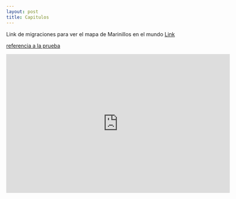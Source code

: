 ```yaml
---
layout: post
title: Capitulos
---
```


Link de migraciones para ver el mapa de Marinillos en el mundo <a href ="{{ site.baseurl }}/assets/pages/marinillos.html">Link</a> 

<a href ="{{ site.baseurl }}/">referencia a la prueba</a> 

<iframe title="normativa" width="600" height="373.5" src="https://app.powerbi.com/view?r=eyJrIjoiNjhmZjlhZjktMTk1Yy00N2RjLWIyZGUtOTMwZWFjOGQ4NjE2IiwidCI6Ijk5ZTFlNzIxLTcxODQtNDk4ZS04YWZmLWIyYWQ0ZTUzYzFjMiIsImMiOjR9" frameborder="0" allowFullScreen="true"></iframe>